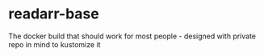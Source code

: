 # readarr-base
The docker build that should work for most people - designed with private repo in mind to kustomize it
